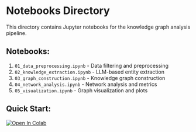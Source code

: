 # Notebooks Directory

This directory contains Jupyter notebooks for the knowledge graph analysis pipeline.

## Notebooks:
1. `01_data_preprocessing.ipynb` - Data filtering and preprocessing
2. `02_knowledge_extraction.ipynb` - LLM-based entity extraction
3. `03_graph_construction.ipynb` - Knowledge graph construction
4. `04_network_analysis.ipynb` - Network analysis and metrics
5. `05_visualization.ipynb` - Graph visualization and plots

## Quick Start:
[![Open In Colab](https://colab.research.google.com/assets/colab-badge.svg)](https://colab.research.google.com/github/morehosseini/knowledge-graph-llms/blob/main/notebooks/)
